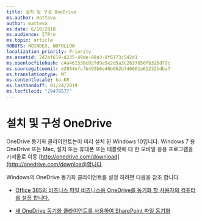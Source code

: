 ```yaml
---
title: 설치 및 구성 OneDrive
ms.author: matteva
author: matteva
ms.date: 6/10/2018
ms.audience: ITPro
ms.topic: article
ROBOTS: NOINDEX, NOFOLLOW
localization_priority: Priority
ms.assetid: 242bf619-d235-49de-88a3-9f6173c542d1
ms.openlocfilehash: c4a461538c02fd9a5e2d5a3c2637856fb325d79c
ms.sourcegitcommit: e2864efcfb493b6e46b662b746661a61232bdba7
ms.translationtype: MT
ms.contentlocale: ko-KR
ms.lasthandoff: 01/24/2019
ms.locfileid: "29478577"
---
```

# <a name="install-and-configure-onedrive"></a>설치 및 구성 OneDrive

OneDrive 동기화 클라이언트는이 미리 설치 된 Windows 10입니다. Windows 7 용 OneDrive 또는 Mac, 설치 또는 휴대폰 또는 태블릿에 대 한 모바일 응용 프로그램을 가져올로 이동 [http://onedrive.com/download](http://onedrive.com/download)합니다.
  
Windows의 OneDrive 동기화 클라이언트를 설정 하려면 다음을 참조 합니다.
  
- [Office 365의 비즈니스 파일 비즈니스용 OneDrive를 동기화 할 사용자의 컴퓨터를 설정 합니다.](https://go.microsoft.com/fwlink/?linkid=533375)
    
- [새 OneDrive 동기화 클라이언트를 사용하여 SharePoint 파일 동기화](https://go.microsoft.com/fwlink/?linkid=871666)
    

